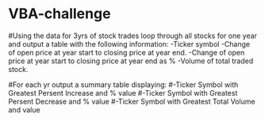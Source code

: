 # VBA-challenge

#Using the data for 3yrs of stock trades loop through all stocks for one year and output a table with the following information:
-Ticker symbol
-Change of open price at year start to closing price at year end.
-Change of open price at year start to closing price at year end as %
-Volume of total traded stock.

#For each yr output a summary table displaying:
#-Ticker Symbol with Greatest Persent Increase and % value
#-Ticker Symbol with Greatest Persent Decrease and % value
#-Ticker Symbol with Greatest Total Volume and value
